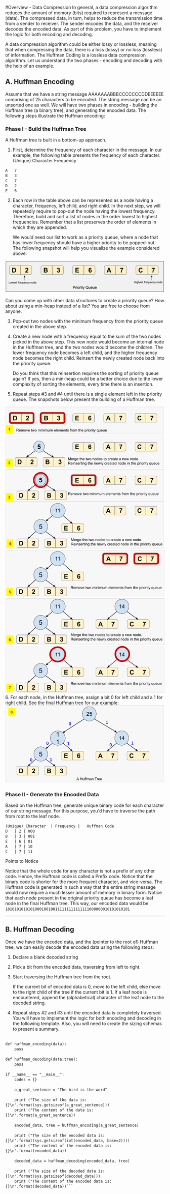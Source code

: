 #Overview - Data Compression
In general, a data compression algorithm reduces the amount of memory (bits) required to represent a message (data). The compressed data, in turn, helps to reduce the transmission time from a sender to receiver. The sender encodes the data, and the receiver decodes the encoded data. As part of this problem, you have to implement the logic for both encoding and decoding.

A data compression algorithm could be either lossy or lossless, meaning that when compressing the data, there is a loss (lossy) or no loss (lossless) of information. The Huffman Coding is a lossless data compression algorithm. Let us understand the two phases - encoding and decoding with the help of an example.

## A. Huffman Encoding
Assume that we have a string message AAAAAAABBBCCCCCCCDDEEEEEE comprising of 25 characters to be encoded. The string message can be an unsorted one as well. We will have two phases in encoding - building the Huffman tree (a binary tree), and generating the encoded data. The following steps illustrate the Huffman encoding:


### Phase I - Build the Huffman Tree 
A Huffman tree is built in a bottom-up approach.

1. First, determine the frequency of each character in the message. In our example, the following table presents the frequency of each character.
(Unique) Character	Frequency
```
A	7
B	3
C	7
D	2
E	6
 ```
2. Each row in the table above can be represented as a node having a character, frequency, left child, and right child. In the next step, we will repeatedly require to pop-out the node having the lowest frequency. Therefore, build and sort a list of nodes in the order lowest to highest frequencies. Remember that a list preserves the order of elements in which they are appended. 
   
    We would need our list to work as a priority queue, where a node that has lower frequency should have a higher priority to be popped-out. The following snapshot will help you visualize the example considered above:
   

![01.png](imgs/01.png)

Can you come up with other data structures to create a priority queue? How about using a min-heap instead of a list? You are free to choose from anyone.

3. Pop-out two nodes with the minimum frequency from the priority queue created in the above step.
4. Create a new node with a frequency equal to the sum of the two nodes picked in the above step. This new node would become an internal node in the Huffman tree, and the two nodes would become the children. The lower frequency node becomes a left child, and the higher frequency node becomes the right child. Reinsert the newly created node back into the priority queue. 

   Do you think that this reinsertion requires the sorting of priority queue again? If yes, then a min-heap could be a better choice due to the lower complexity of sorting the elements, every time there is an insertion.

5. Repeat steps #3 and #4 until there is a single element left in the priority queue. The snapshots below present the building of a Huffman tree.

![02.png](imgs/02.png)
![03.png](imgs/03.png)
6. For each node, in the Huffman tree, assign a bit 0 for left child and a 1 for right child. See the final Huffman tree for our example:
![04.png](imgs/04.png)

### Phase II - Generate the Encoded Data
Based on the Huffman tree, generate unique binary code for each character of our string message. For this purpose, you'd have to traverse the path from root to the leaf node.

```table
(Unique) Character	| Frequency |	Huffman Code
D	| 2	| 000
B	| 3	| 001
E	| 6	| 01
A	| 7	| 10
C	| 7	| 11
```

Points to Notice

Notice that the whole code for any character is not a prefix of any other code. Hence, the Huffman code is called a Prefix code.
Notice that the binary code is shorter for the more frequent character, and vice-versa.
The Huffman code is generated in such a way that the entire string message would now require a much lesser amount of memory in binary form.
Notice that each node present in the original priority queue has become a leaf node in the final Huffman tree.
This way, our encoded data would be `1010101010101000100100111111111111111000000010101010101`


---

## B. Huffman Decoding
Once we have the encoded data, and the (pointer to the root of) Huffman tree, we can easily decode the encoded data using the following steps:

1. Declare a blank decoded string
2. Pick a bit from the encoded data, traversing from left to right.
   
3. Start traversing the Huffman tree from the root.

   If the current bit of encoded data is 0, move to the left child, else move to the right child of the tree if the current bit is 1.
If a leaf node is encountered, append the (alphabetical) character of the leaf node to the decoded string.
   
4. Repeat steps #2 and #3 until the encoded data is completely traversed.
You will have to implement the logic for both encoding and decoding in the following template. Also, you will need to create the sizing schemas to present a summary.
   

```import sys

def huffman_encoding(data):
    pass

def huffman_decoding(data,tree):
    pass

if __name__ == "__main__":
    codes = {}

    a_great_sentence = "The bird is the word"

    print ("The size of the data is: {}\n".format(sys.getsizeof(a_great_sentence)))
    print ("The content of the data is: {}\n".format(a_great_sentence))

    encoded_data, tree = huffman_encoding(a_great_sentence)

    print ("The size of the encoded data is: {}\n".format(sys.getsizeof(int(encoded_data, base=2))))
    print ("The content of the encoded data is: {}\n".format(encoded_data))

    decoded_data = huffman_decoding(encoded_data, tree)

    print ("The size of the decoded data is: {}\n".format(sys.getsizeof(decoded_data)))
    print ("The content of the encoded data is: {}\n".format(decoded_data))```